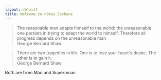 ```yaml
---
layout: default
title: Welcome to notes.lochana
---
```


<blockquote>
The reasonable man adapts himself to the world: the unreasonable one persists in trying to adapt the world to himself. Therefore all progress depends on the unreasonable man<span class="sidenote-number"></span>
   <footer> George Bernard Shaw</footer>
</blockquote>   

<blockquote>
There are two tragedies in life. One is to lose your heart's desire. The other is to gain it.
   <footer>George Bernard Shaw</footer>
</blockquote>

<span class=sidenote> Both are from Man and Supermnan </span>




